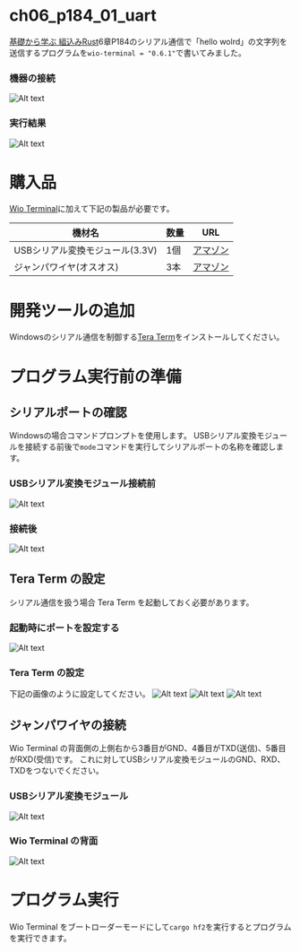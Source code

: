 # ch06_p184_01_uart
[基礎から学ぶ 組込みRust](https://www.c-r.com/book/detail/1403)6章P184のシリアル通信で「hello wolrd」の文字列を送信するプログラムを```wio-terminal = "0.6.1"```で書いてみました。

### 機器の接続
![Alt text](Settings.JPG)
### 実行結果
![Alt text](<hello world.png>)

# 購入品
[Wio Terminal](https://akizukidenshi.com/catalog/g/gM-15275/)に加えて下記の製品が必要です。

| 機材名 | 数量 | URL |
| ---- | ---- | ---- |
| USBシリアル変換モジュール(3.3V) | 1個 | [アマゾン](https://www.amazon.co.jp/gp/product/B07BBPX8B8/ref=ppx_yo_dt_b_asin_title_o01_s00?ie=UTF8&psc=1) |
| ジャンパワイヤ(オスオス) | 3本 | [アマゾン](https://www.amazon.co.jp/gp/product/B08B63VNCH/ref=ppx_yo_dt_b_asin_title_o00_s00?ie=UTF8&psc=1) |

# 開発ツールの追加
Windowsのシリアル通信を制御する[Tera Term](https://ja.osdn.net/projects/ttssh2/releases/)をインストールしてください。

# プログラム実行前の準備
## シリアルポートの確認
Windowsの場合コマンドプロンプトを使用します。
USBシリアル変換モジュールを接続する前後で```mode```コマンドを実行してシリアルポートの名称を確認します。

### USBシリアル変換モジュール接続前
![Alt text](<Before connect.png>)
### 接続後
![Alt text](<after connect.png>)

## Tera Term の設定
シリアル通信を扱う場合 Tera Term を起動しておく必要があります。
### 起動時にポートを設定する
![Alt text](<open port.png>)
### Tera Term の設定
下記の画像のように設定してください。
![Alt text](<serial tab.png>)
![Alt text](<serial config.png>)
![Alt text](<terminal config.png>)

## ジャンパワイヤの接続
Wio Terminal の背面側の上側右から3番目がGND、4番目がTXD(送信)、5番目がRXD(受信)です。
これに対してUSBシリアル変換モジュールのGND、RXD、TXDをつないでください。
### USBシリアル変換モジュール
![Alt text](<Usb serial.JPG>)
### Wio Terminal の背面
![Alt text](<Wio terminal.JPG>)

# プログラム実行
Wio Terminal をブートローダーモードにして```cargo hf2```を実行するとプログラムを実行できます。
